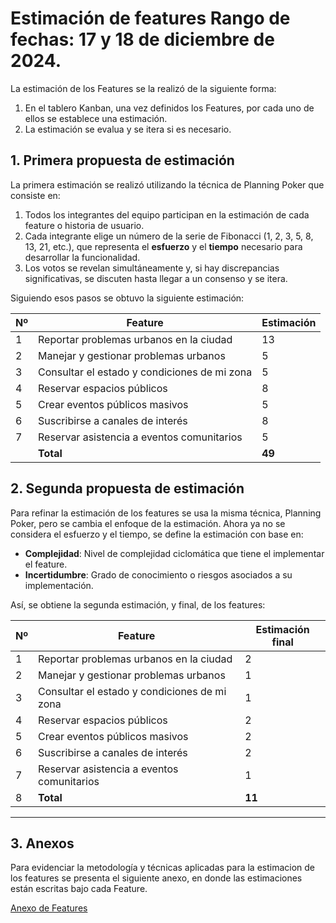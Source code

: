 # **Estimación de features**   Rango de fechas: 17 y 18 de diciembre de 2024.
La estimación de los Features se la realizó de la siguiente forma:
1. En el tablero Kanban, una vez definidos los Features, por cada uno de ellos se establece una estimación.
2. La estimación se evalua y se itera si es necesario.

## **1. Primera propuesta de estimación**
La primera estimación se realizó utilizando la técnica de Planning Poker que consiste en:
1. Todos los integrantes del equipo participan en la estimación de cada feature o historia de usuario.
2. Cada integrante elige un número de la serie de Fibonacci (1, 2, 3, 5, 8, 13, 21, etc.), que representa el **esfuerzo** y el **tiempo** necesario para desarrollar la funcionalidad.
3. Los votos se revelan simultáneamente y, si hay discrepancias significativas, se discuten hasta llegar a un consenso y  se itera.

Siguiendo esos pasos se obtuvo la siguiente estimación:

|Nº| **Feature** | **Estimación** |
|--|------------|------------------------|
|1| Reportar problemas urbanos en la ciudad | 13 |
|2| Manejar y gestionar problemas urbanos | 5 |
|3| Consultar el estado y condiciones de mi zona | 5 |
|4| Reservar espacios públicos | 8 |
|5| Crear eventos públicos masivos | 5 |
|6| Suscribirse a canales de interés | 8 |
|7| Reservar asistencia a eventos comunitarios | 5 |
|| **Total**| **49** |

## **2. Segunda propuesta de estimación**
Para refinar la estimación de los features se usa la misma técnica, Planning Poker, pero se cambia el enfoque de la estimación. Ahora ya no se considera el esfuerzo y el tiempo, se define la estimación con base en: 
- **Complejidad**: Nivel de complejidad ciclomática que tiene el implementar el feature.  
- **Incertidumbre**: Grado de conocimiento o riesgos asociados a su implementación.  

Así, se obtiene la segunda estimación, y final, de los features:


|Nº| **Feature** | **Estimación final** |
|--|------------|---------------------|
|1| Reportar problemas urbanos en la ciudad | 2 |
|2| Manejar y gestionar problemas urbanos | 1 |
|3| Consultar el estado y condiciones de mi zona | 1 |
|4| Reservar espacios públicos | 2 |
|5| Crear eventos públicos masivos | 2 |
|6| Suscribirse a canales de interés | 2 |
|7| Reservar asistencia a eventos comunitarios | 1 |
|8| **Total** | **11** |

---
## 3. Anexos
Para evidenciar la metodología y técnicas aplicadas para la estimacion de los features se presenta el siguiente anexo, en donde las estimaciones están escritas bajo cada Feature.

[Anexo de Features](anexos.md#kanban-de-features)

